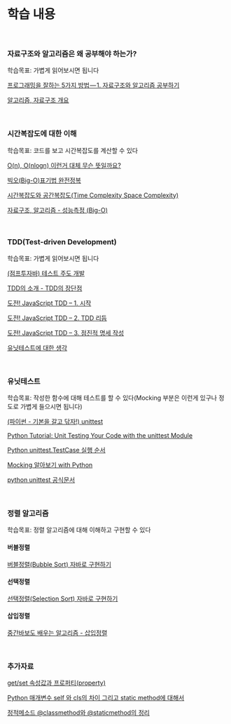# 학습 내용

<br>

### 자료구조와 알고리즘은 왜 공부해야 하는가?

학습목표: 가볍게 읽어보시면 됩니다

[프로그래밍을 잘하는 5가지 방법 — 1. 자료구조와 알고리즘 공부하기](https://medium.com/@ghilbut/%ED%94%84%EB%A1%9C%EA%B7%B8%EB%9E%98%EB%B0%8D%EC%9D%84-%EC%9E%98%ED%95%98%EB%8A%94-5%EA%B0%80%EC%A7%80-%EB%B0%A9%EB%B2%95-1-%EC%9E%90%EB%A3%8C%EA%B5%AC%EC%A1%B0%EC%99%80-%EC%95%8C%EA%B3%A0%EB%A6%AC%EC%A6%98-%EA%B3%B5%EB%B6%80%ED%95%98%EA%B8%B0-ebf3a3f79ee2
)

[알고리즘, 자료구조 개요](https://wayhome25.github.io/cs/2017/04/17/cs-18/)

<br>

### 시간복잡도에 대한 이해

학습목표: 코드를 보고 시간복잡도를 계산할 수 있다

[O(n), O(nlogn) 이런거 대체 무슨 뜻일까요?](https://www.youtube.com/watch?v=Y7KTRu6-XK0)

[빅오(Big-O)표기법 완전정복](https://www.youtube.com/watch?v=6Iq5iMCVsXA)

[시간복잡도와 공간복잡도(Time Complexity Space Complexity)](https://madplay.github.io/post/time-complexity-space-complexity)

[자료구조, 알고리즘 - 성능측정 (Big-O)](https://wayhome25.github.io/cs/2017/04/20/cs-26-bigO/)

<br>

### TDD(Test-driven Development)

학습목표: 가볍게 읽어보시면 됩니다

[(점프투자바) 테스트 주도 개발](https://wikidocs.net/224)

[TDD의 소개 - TDD의 장단점](http://www.hoons.net/Lecture/View/644)

[도전! JavaScript TDD – 1. 시작](http://huns.me/development/716)

[도전! JavaScript TDD – 2. TDD 리듬](http://huns.me/development/823)

[도전! JavaScript TDD – 3. 점진적 명세 작성](http://huns.me/development/939)

[유닛테스트에 대한 생각](https://blog.outsider.ne.kr/1275)

<br>

### 유닛테스트

학습목표: 작성한 함수에 대해 테스트를 할 수 있다(Mocking 부분은 이런게 있구나 정도로 가볍게 들으시면 됩니다)

[(파이썬 - 기본을 갈고 닦자!) unittest ](https://wikidocs.net/16107)

[Python Tutorial: Unit Testing Your Code with the unittest Module](https://www.youtube.com/watch?v=6tNS--WetLI)

[Python unittest.TestCase 실행 순서](http://code.i-harness.com/ko-kr/q/523423)

[Mocking 알아보기 with Python](https://blog.leop0ld.org/posts/about-mocking/)

[python unittest 공식문서](https://docs.python.org/3/library/unittest.html#skipping-tests-and-expected-failures)

<!-- [change verbosity](https://til.chann.kr/python/unit_test) -->




<br>

### 정렬 알고리즘

학습목표: 정렬 알고리즘에 대해 이해하고 구현할 수 있다

#### 버블정렬

[버블정렬(Bubble Sort) 자바로 구현하기](https://www.youtube.com/watch?v=YbsQiiubO74)

#### 선택정렬

[선택정렬(Selection Sort) 자바로 구현하기](https://www.youtube.com/watch?v=uCUu3fF5Dws)

#### 삽입정렬

[중간바보도 배우는 알고리즘 - 삽입정렬](https://www.youtube.com/watch?v=SZVugP81J1A)

<br>

### 추가자료

[get/set 속성값과 프로퍼티(property)](https://whatisthenext.tistory.com/115)

[Python 매개변수 self 와 cls의 차이 그리고 static method에 대해서](https://paphopu.tistory.com/entry/Python-%EB%A7%A4%EA%B0%9C%EB%B3%80%EC%88%98-self-%EC%99%80-cls%EC%9D%98-%EC%B0%A8%EC%9D%B4-%EA%B7%B8%EB%A6%AC%EA%B3%A0-static-method%EC%97%90-%EB%8C%80%ED%95%B4%EC%84%9C)

[정적메소드 @classmethod와 @staticmethod의 정리](https://suwoni-codelab.com/python%20%EA%B8%B0%EB%B3%B8/2018/03/11/Python-Basic-class-staticmethod/)

